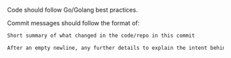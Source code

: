 Code should follow Go/Golang best practices.

Commit messages should follow the format of:

```markdown
Short summary of what changed in the code/repo in this commit

After an empty newline, any further details to explain the intent behind this change, and the motivation why we wanted to make it. This context will be helpful in the future when someone is looking back at the history of the repo to try and understand why some code changed.
```
